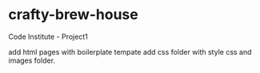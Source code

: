 # crafty-brew-house
Code Institute - Project1

add html pages with boilerplate tempate add css folder with style css and images folder.